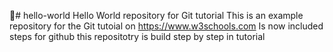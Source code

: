 # hello-world
Hello World repository for Git tutorial
This is an example repository for the Git tutoial on https://www.w3schools.com
Is now included steps for github
this repositotry is build step by step in tutorial
